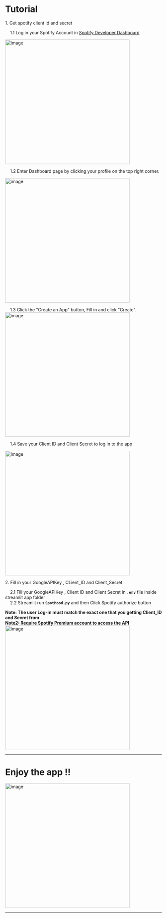 # Tutorial
 
<p>1. Get spotify client id and secret<br>
 
&nbsp;&nbsp;&nbsp;&nbsp;1.1 Log in your Spotify Account in <a href="https://developer.spotify.com">Spotify Developer Dashboard</a><br>
 
<img src="https://github.com/user-attachments/assets/22abcdc7-4f82-4055-8cde-56913492cc5e" alt="image" width="400">
 
&nbsp;&nbsp;&nbsp;&nbsp;1.2 Enter Dashboard page by clicking your profile on the top right corner.<br>
 
<img src="https://github.com/user-attachments/assets/2b77b7c9-7ba4-43ee-b395-e1bf88120d88" alt="image" width="400">
 
&nbsp;&nbsp;&nbsp;&nbsp;1.3 Click the "Create an App" button, Fill in and click "Create".<br>
<img src="https://github.com/user-attachments/assets/87025885-69e8-452d-b477-7760d16260bf" alt="image" width="400">
 
 
&nbsp;&nbsp;&nbsp;&nbsp;1.4 Save your Client ID and Client Secret to log in to the app<br>
 
<img src="https://github.com/user-attachments/assets/e24cc09b-180d-45c2-8e9c-e96560149386" alt="image" width="400"></p>
 
 
<p>2. Fill in your GoogleAPIKey , CLient_ID and Client_Secret<br>
 
&nbsp;&nbsp;&nbsp;&nbsp;2.1 Fill your GoogleAPIKey , Client ID and Client Secret in **`.env`** file inside streamlit app folder<br>
&nbsp;&nbsp;&nbsp;&nbsp;2.2 Streamlit run **`SpotMood.py`** and then Click Spotify authorize button <br>
 
**Note: The user Log-in must match the exact one that you getting Client_ID and Secret from**<br>
**Note2: Require Spotify Premium account to access the API**<br>
<img src="https://github.com/user-attachments/assets/b5cd50da-5444-4724-adc8-365122a2b7b5" alt="image" width="400">
 
 
<hr>
 
# Enjoy the app !! <br>
 
<img src="https://github.com/user-attachments/assets/d7032096-862c-4344-94ff-108d5969740f" alt="image" width="400">
 
<hr>
 
